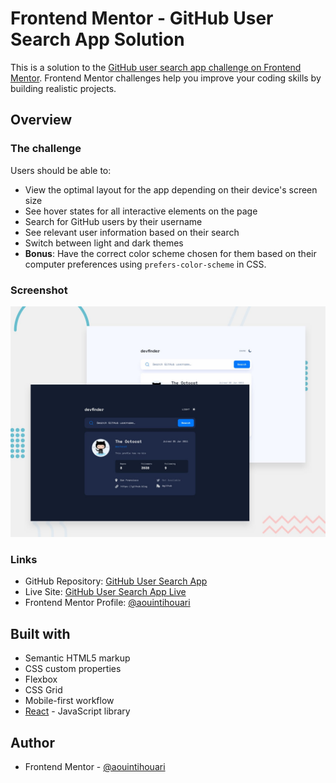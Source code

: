 # Frontend Mentor - GitHub User Search App Solution

This is a solution to the [GitHub user search app challenge on Frontend Mentor](https://www.frontendmentor.io/challenges/github-user-search-app-Q09YOgaH6). Frontend Mentor challenges help you improve your coding skills by building realistic projects.

## Overview

### The challenge

Users should be able to:

- View the optimal layout for the app depending on their device's screen size
- See hover states for all interactive elements on the page
- Search for GitHub users by their username
- See relevant user information based on their search
- Switch between light and dark themes
- **Bonus**: Have the correct color scheme chosen for them based on their computer preferences using `prefers-color-scheme` in CSS.

### Screenshot

![](./preview.jpg)

### Links

- GitHub Repository: [GitHub User Search App](https://github.com/aouintihouari/github-user-search-app)
- Live Site: [GitHub User Search App Live](https://aouintihouari.github.io/github-user-search-app/)
- Frontend Mentor Profile: [@aouintihouari](https://www.frontendmentor.io/profile/aouintihouari)

## Built with

- Semantic HTML5 markup
- CSS custom properties
- Flexbox
- CSS Grid
- Mobile-first workflow
- [React](https://reactjs.org/) - JavaScript library

## Author

- Frontend Mentor - [@aouintihouari](https://www.frontendmentor.io/profile/aouintihouari)
